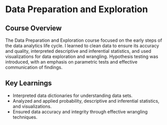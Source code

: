 # Data Preparation and Exploration

## Course Overview

The Data Preparation and Exploration course focused on the early steps of the data analytics life cycle. I learned to clean data to ensure its accuracy and quality, interpreted descriptive and inferential statistics, and used visualizations for data exploration and wrangling. Hypothesis testing was introduced, with an emphasis on parametric tests and effective communication of findings.

## Key Learnings

- Interpreted data dictionaries for understanding data sets.
- Analyzed and applied probability, descriptive and inferential statistics, and visualizations.
- Ensured data accuracy and integrity through effective wrangling techniques.
